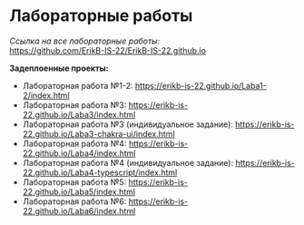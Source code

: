 # Лабораторные работы
_Ссылка на все лабораторные работы:_ \
https://github.com/ErikB-IS-22/ErikB-IS-22.github.io

__Задеплоенные проекты:__
- Лабораторная работа №1-2: https://erikb-is-22.github.io/Laba1-2/index.html
- Лабораторная работа №3: https://erikb-is-22.github.io/Laba3/index.html
- Лабораторная работа №3 (индивидуальное задание): https://erikb-is-22.github.io/Laba3-chakra-ui/index.html
- Лабораторная работа №4: https://erikb-is-22.github.io/Laba4/index.html
- Лабораторная работа №4 (индивидуальное задание): https://erikb-is-22.github.io/Laba4-typescript/index.html
- Лабораторная работа №5: https://erikb-is-22.github.io/Laba5/index.html
- Лабораторная работа №6: https://erikb-is-22.github.io/Laba6/index.html

